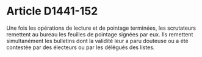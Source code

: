 # Article D1441-152

  
Une fois les opérations de lecture et de pointage terminées, les scrutateurs remettent au bureau les feuilles de pointage signées par eux. Ils remettent simultanément les bulletins dont la validité leur a paru douteuse ou a été contestée par des électeurs ou par les délégués des listes.